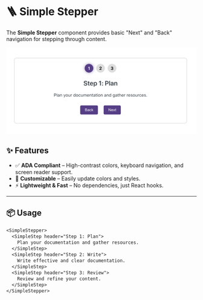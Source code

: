 # 🪜 Simple Stepper

The **Simple Stepper** component provides basic "Next" and "Back" navigation for stepping through content.

![Stepper](stepper.png)

## ✨ Features

- ✅ **ADA Compliant** – High-contrast colors, keyboard navigation, and screen reader support.
- 🎨 **Customizable** – Easily update colors and styles.
- ⚡ **Lightweight & Fast** – No dependencies, just React hooks.

---

## 📦 Usage

```mdx
<SimpleStepper>
  <SimpleStep header="Step 1: Plan">
    Plan your documentation and gather resources.
  </SimpleStep>
  <SimpleStep header="Step 2: Write">
    Write effective and clear documentation.
  </SimpleStep>
  <SimpleStep header="Step 3: Review">
    Review and refine your content.
  </SimpleStep>
</SimpleStepper>
```